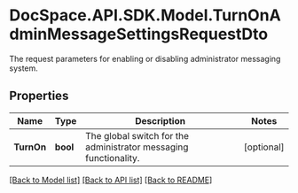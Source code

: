 # DocSpace.API.SDK.Model.TurnOnAdminMessageSettingsRequestDto
The request parameters for enabling or disabling administrator messaging system.

## Properties

Name | Type | Description | Notes
------------ | ------------- | ------------- | -------------
**TurnOn** | **bool** | The global switch for the administrator messaging functionality. | [optional] 

[[Back to Model list]](../README.md#documentation-for-models) [[Back to API list]](../README.md#documentation-for-api-endpoints) [[Back to README]](../README.md)

